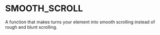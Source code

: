 # SMOOTH_SCROLL
A function that makes turns your element into smooth scrolling instead of rough and blunt scrolling.
